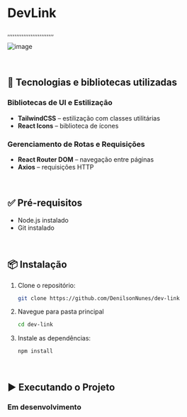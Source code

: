 # DevLink

,,,,,,,,,,,,,,,,,,,,,,,,,,

![image](https://github.com/user-attachments/assets/36aa87a6-3eae-47ab-8e67-fc5ba90f1442)


<br/>

## 🚀 Tecnologias e bibliotecas utilizadas

### Bibliotecas de UI e Estilização
- **TailwindCSS** – estilização com classes utilitárias
- **React Icons** – biblioteca de ícones

### Gerenciamento de Rotas e Requisições
- **React Router DOM** – navegação entre páginas
- **Axios** – requisições HTTP


<br/>

## ✅ Pré-requisitos

- Node.js instalado
- Git instalado
  
<br/>

## 📦 Instalação

1. Clone o repositório:
   ```bash
   git clone https://github.com/DenilsonNunes/dev-link
   
2. Navegue para pasta principal
   ```bash
   cd dev-link

2. Instale as dependências:
   ```bash
   npm install

<br/>

## ▶️ Executando o Projeto

### Em desenvolvimento




